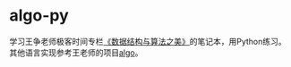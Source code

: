 # algo-py

学习王争老师极客时间专栏[《数据结构与算法之美》](https://time.geekbang.org/column/intro/126)的笔记本，用Python练习。其他语言实现参考王老师的项目[algo](https://github.com/wangzheng0822/algo)。
